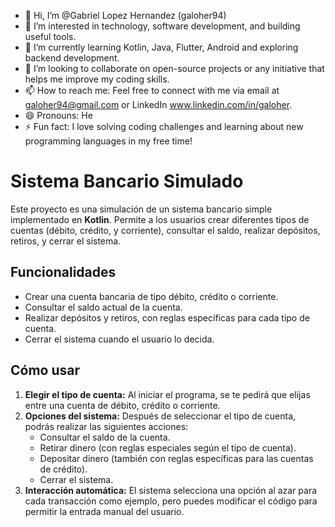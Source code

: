 - 👋 Hi, I’m @Gabriel Lopez Hernandez (galoher94)
- 👀 I’m interested in technology, software development, and building useful tools.
- 🌱 I’m currently learning Kotlin, Java, Flutter, Android and exploring backend development.
- 💞️ I’m looking to collaborate on open-source projects or any initiative that helps me improve my coding skills.
- 📫 How to reach me: Feel free to connect with me via email at galoher94@gmail.com or LinkedIn www.linkedin.com/in/galoher.
- 😄 Pronouns: He
- ⚡ Fun fact: I love solving coding challenges and learning about new programming languages in my free time!

# Sistema Bancario Simulado

Este proyecto es una simulación de un sistema bancario simple implementado en **Kotlin**. Permite a los usuarios crear diferentes tipos de cuentas (débito, crédito, y corriente), 
consultar el saldo, realizar depósitos, retiros, y cerrar el sistema.

## Funcionalidades

- Crear una cuenta bancaria de tipo débito, crédito o corriente.
- Consultar el saldo actual de la cuenta.
- Realizar depósitos y retiros, con reglas específicas para cada tipo de cuenta.
- Cerrar el sistema cuando el usuario lo decida.

## Cómo usar

1. **Elegir el tipo de cuenta:** Al iniciar el programa, se te pedirá que elijas entre una cuenta de débito, crédito o corriente.
2. **Opciones del sistema:** Después de seleccionar el tipo de cuenta, podrás realizar las siguientes acciones:
   - Consultar el saldo de la cuenta.
   - Retirar dinero (con reglas especiales según el tipo de cuenta).
   - Depositar dinero (también con reglas específicas para las cuentas de crédito).
   - Cerrar el sistema.
3. **Interacción automática:** El sistema selecciona una opción al azar para cada transacción como ejemplo, pero puedes modificar el código para permitir la entrada manual del usuario.
